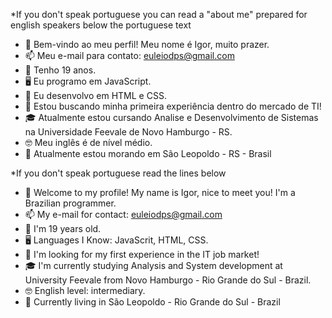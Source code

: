*If you don't speak portuguese you can read a "about me" prepared for english speakers below the portuguese text

- 👋 Bem-vindo ao meu perfil! Meu nome é Igor, muito prazer.
- 📫 Meu e-mail para contato: euleiodps@gmail.com
- 🧑 Tenho 19 anos.
- 🖥️ Eu programo em JavaScript.
- 🌱 Eu desenvolvo em HTML e CSS.
- 🔎 Estou buscando minha primeira experiência dentro do mercado de TI!
- 🎓 Atualmente estou cursando Analise e Desenvolvimento de Sistemas na Universidade Feevale de Novo Hamburgo - RS.
- 🤓 Meu inglês é de nível médio.
- 📌 Atualmente estou morando em São Leopoldo - RS - Brasil

*If you don't speak portuguese read the lines below

- 👋 Welcome to my profile! My name is Igor, nice to meet you! I'm a Brazilian programmer.
- 📫 My e-mail for contact: euleiodps@gmail.com
- 🧑 I'm 19 years old.
- 🖥️ Languages I Know: JavaScrit, HTML, CSS.
- 🔎 I'm looking for my first experience in the IT job market!
- 🎓 I'm currently studying Analysis and System development at University Feevale from Novo Hamburgo - Rio Grande do Sul - Brazil.
- 🤓 English level: intermediary.
- 📌 Currently living in São Leopoldo - Rio Grande do Sul - Brazil
